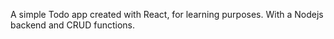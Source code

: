 A simple Todo app created with React, for learning purposes.
With a Nodejs backend and CRUD functions.
